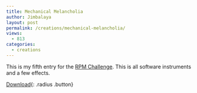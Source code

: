 ```yaml
---
title: Mechanical Melancholia
author: Jimbalaya
layout: post
permalink: /creations/mechanical-melancholia/
views:
  - 813
categories:
  - creations
---
```


This is my fifth entry for the [RPM Challenge][2]. This is all software instruments and a few effects.

  [2]: http://www.rpmchallenge.com/

<p><audio src='/audio/creations/Jimbalaya-RPM_Challenge_2008-05-Mechanical_Melancholia.mp3' preload='auto' /></p>

[Download][4]{: .radius .button}

 [4]: /audio/creations/Jimbalaya-RPM_Challenge_2008-05-Mechanical_Melancholia.mp3 "Download Jimbalaya - Mechanical Melancholia"
